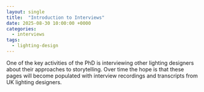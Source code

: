 ```yaml
---
layout: single
title:  "Introduction to Interviews"
date: 2025-08-30 10:00:00 +0000
categories: 
  - interviews
tags:
  - lighting-design
---
```


One of the key activities of the PhD is interviewing other lighting designers about their approaches to storytelling.
Over time the hope is that these pages will become populated with interview recordings and transcripts from UK lighting designers.

